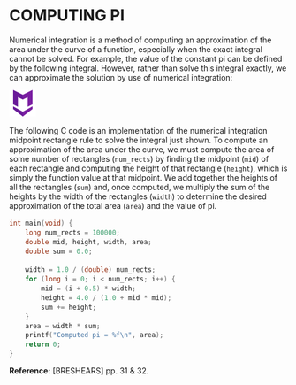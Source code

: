 # COMPUTING PI
Numerical integration is a method of computing an approximation of the area under the curve of a function, especially when the exact integral cannot be solved. For example, the value of the constant pi can be defined by the following integral. However, rather than solve this integral exactly, we can approximate the solution by use of numerical integration:

![alt text](https://github.com/adam-p/markdown-here/raw/master/src/common/images/icon48.png "Numerical integration")
 
The following C code is an implementation of the numerical integration midpoint rectangle rule to solve the integral just shown. To compute an approximation of the area under the curve, we must compute the area of some number of rectangles (`num_rects`) by finding the midpoint (`mid`) of each rectangle and computing the height of that rectangle (`height`), which is simply the function value at that midpoint. We add together the heights of all the rectangles (`sum`) and, once computed, we multiply the sum of the heights by the width of the rectangles (`width`) to determine the desired approximation of the total area (`area`) and the value of pi.

```c
int main(void) {
    long num_rects = 100000;    
    double mid, height, width, area;
    double sum = 0.0;
    
    width = 1.0 / (double) num_rects;
    for (long i = 0; i < num_rects; i++) {
        mid = (i + 0.5) * width;
        height = 4.0 / (1.0 + mid * mid);
        sum += height;
    }
    area = width * sum;
    printf("Computed pi = %f\n", area);
    return 0;
}
```

**Reference:** [BRESHEARS] pp. 31 & 32.
